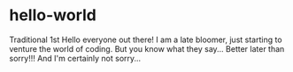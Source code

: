 # hello-world
Traditional 1st
Hello everyone out there!
I am a late bloomer, just starting to venture the world of coding. But you know what they say... Better later than sorry!!!
And I'm certainly not sorry...

